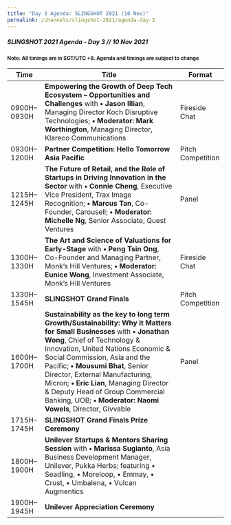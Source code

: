 ```yaml
---
title: "Day 3 Agenda: SLINGSHOT 2021 (10 Nov)"
permalink: /channels/slingshot-2021/agenda-day-3
---
```


##### SLINGSHOT 2021 Agenda - Day 3 // 10 Nov 2021

<sub>**Note: All timings are in SGT/UTC +8. Agenda and timings are subject to change**</sub>

| Time | Title | Format |
| -------- | -------- | -------- |
| 0900H–0930H     | **Empowering the Growth of Deep Tech Ecosystem – Opportunities and Challenges** with **• Jason Illian**, Managing Director Koch Disruptive Technologies; **• Moderator: Mark Worthington**, Managing Director, Klareco Communications     | Fireside Chat     |
| 0930H–1200H     | **Partner Competition: Hello Tomorrow Asia Pacific**     | Pitch Competition     |
| 1215H–1245H     | **The Future of Retail, and the Role of Startups in Driving Innovation in the Sector** with **• Connie Cheng**, Executive Vice President, Trax Image Recognition; **• Marcus Tan**, Co-Founder, Carousell; **• Moderator: Michelle Ng**, Senior Associate, Quest Ventures     | Panel     |
| 1300H–1330H     | **The Art and Science of Valuations for Early-Stage** with **• Peng Tsin Ong**, Co-Founder and Managing Partner, Monk’s Hill Ventures; **• Moderator: Eunice Wong**, Investment Associate, Monk’s Hill Ventures      | Fireside Chat     |
| 1330H–1545H     | **SLINGSHOT Grand Finals**     | Pitch Competition     |
| 1600H–1700H     | **Sustainability as the key to long term Growth/Sustainability: Why it Matters for Small Businesses** with **• Jonathan Wong**, Chief of Technology & Innovation, United Nations Economic & Social Commission, Asia and the Pacific; **• Mousumi Bhat**, Senior Director, External Manufacturing, Micron;  **• Eric Lian**, Managing Director & Deputy Head of Group Commercial Banking, UOB; **• Moderator: Naomi Vowels**, Director, Givvable      | Panel     |
| 1715H–1745H     | **SLINGSHOT Grand Finals Prize Ceremony**     |      |
| 1800H–1900H     | **Unilever Startups & Mentors Sharing Session** with **• Marissa Sugianto**, Asia Business Development Manager, Unilever, Pukka Herbs; featuring • Seadling, • Moreloop, • Emmay, • Crust, • Umbalena, • Vulcan Augmentics     |      |
| 1900H–1945H     | **Unilever Appreciation Ceremony**     |      |